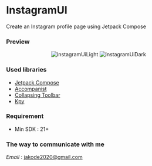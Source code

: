 # InstagramUI

Create an Instagram profile page using Jetpack Compose

### Preview

<div align='center'>
    <img src="" alt="instagramUiLight"/>
    <img src="" alt="instagramUiDark"/>
</div>

### Used libraries

* [Jetpack Compose](https://developer.android.com/jetpack/compose?gclid=CjwKCAjwyIKJBhBPEiwAu7zll7RNaiTBA_DnkgL8J9QseRuAoEFtJkfY4qMw-bi2DeEyNeghRAn-YhoCwVYQAvD_BwE&gclsrc=aw.ds)
* [Accompanist](https://google.github.io/accompanist/)
* [Collapsing Toolbar](https://github.com/onebone/compose-collapsing-toolbar)
* [Kpy](https://github.com/jakode2020/Kpy)

### Requirement

* Min SDK : 21+

### The way to communicate with me

_Email_ : jakode2020@gmail.com